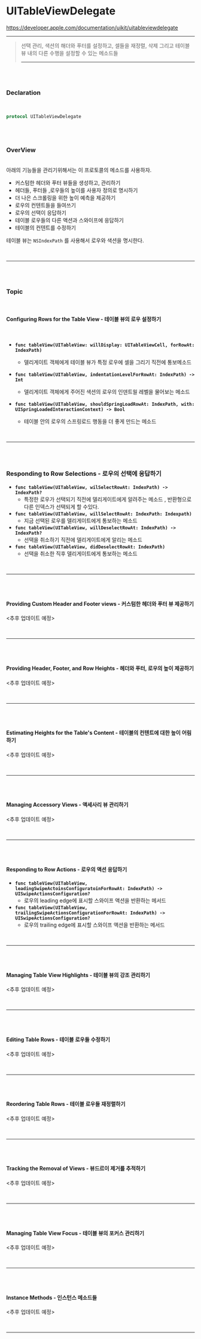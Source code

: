 

# UITableViewDelegate

https://developer.apple.com/documentation/uikit/uitableviewdelegate

---

> 선택 관리, 색션의 해더와 푸터를 설정하고, 셀들을 재정렬, 삭제 그리고 테이블 뷰 내의 다른 수행을 설정할 수 있는 메소드들
>
> ---

<br>

<br>

### Declaration

<br>

```swift
protocol UITableViewDelegate
```

<br><br>

### OverView

<br>아래의 기능들을 관리기위해서는 이 프로토콜의 메소드를 사용하자.

- 커스텀한 헤더와 푸터 뷰들을 생성하고, 관리하기
- 헤더들, 푸터들 ,로우들의 높이를 사용자 정의로 명시하기
- 더 나은 스크롤링을 위한 높이 예측을 제공하기
- 로우의 컨텐트들을 들여쓰기
- 로우의 선택이 응답하기
- 테이블 로우들의 다른 액션과 스와이프에 응답하기
- 테이블의 컨텐트를 수정하기



테이블 뷰는 `NSIndexPath`  를 사용해서 로우와 색션을 명시한다. 

<br>

---

<br><br>

### Topic

<br>

#### Configuring Rows for the Table View - 테이블 뷰의 로우 설정하기

<br>

- **`func tableView(UITableView: willDisplay: UITableViewCell, forRowAt: IndexPath)`**

  - 델리게이트 객체에게 테이블 뷰가 특정 로우에 셀을 그리기 직전에 통보메소드

- **`func tableView(UITableView, indentationLevelForRowAt: IndexPath) -> Int`**

  - 델리게이트 객체에게 주어진 색션의 로우의 인덴트읠 레벨을 물어보는 메소드

- **`func tableView(UITableView, shouldSpringLoadRowAt: IndexPath, with: UISpringLoadedInteractionContext) -> Bool`**

  - 테이블 안의 로우의 스프링로드 행동을 더 좋게 만드는 메소드

    <br>

---

<br>

<br>

### Responding to Row Selections - 로우의 선택에 응답하기

- **`func tableView(UITableView, wilSelectRowAt: IndexPath) -> IndexPath?`**
  - 특정한 로우가 선택되기 직전에 델리게이트에게 알려주는 메소드 , 반환형으로 다른 인덱스가 선택되게 할 수있다.
- **`func tableView(UITableView, willSelectRowAt: IndexPath: Indexpath)`**
  - 지금 선택된 로우를 델리게이트에게 통보하는 메소드
- **`func tableView(UITableView, willDeselectRowAt: IndexPath) -> IndexPath?`**
  - 선택을 취소하기 직전에 델리게이트에게 알리는 메소드
- **`func tableView(UITableView, didDeselectRowAt: IndexPath)`**
  - 선택을 취소한 직후 델리게이트에게 통보하는 메소드

<br>

---

<br><br>

#### Providing Custom Header and Footer views - 커스텀한 헤더와 푸터 뷰 제공하기



<추후 업데이트 예정>

<br>

---

<br><br>

#### Providing Header, Footer, and Row Heights - 헤더와 푸터, 로우의 높이 제공하기

<추후 업데이트 예정>

<br>

------



<br><br>

#### Estimating Heights for the Table's Content - 테이블의 컨텐트에 대한 높이 어림하기

<추후 업데이트 예정>

<br>

------

<br><br>

#### Managing Accessory Views - 액세사리 뷰 관리하기

<추후 업데이트 예정>

<br>

------

<br><br>

#### Responding to Row Actions - 로우의 액션 응답하기

- **`func tableView(UITableView, leadingSwipeActoinsConfiguratoinForRowAt: IndexPath) -> UISwipeActionsConfiguration?`**
  - 로우의 leading edge에 표시할 스와이프 액션을 반환하는 메서드
- **`func tableView(UITableView, trailingSwipeActionsConfigurationForRowAt: IndexPath) -> UISwipeActionsConfiguration?`**
  - 로우의 trailing edge에 표시할 스와이프 액션을 반환하는 메서드

<br>

------

<br><br>

####  Managing Table View Highlights - 테이블 뷰의 강조 관리하기

<추후 업데이트 예정>

<br>

------

<br><br>

####  Editing Table Rows - 테이블 로우들 수정하기

<추후 업데이트 예정>

<br>

------

<br><br>

####  Reordering Table Rows - 테이블 로우들 재정렬하기

<추후 업데이트 예정>

<br>

------

<br><br>

####  Tracking the Removal of Views - 뷰드르이 제거를 추적하기

<추후 업데이트 예정>

<br>

------

<br><br>

#### Managing Table View Focus - 테이블 뷰의 포커스 관리하기

<추후 업데이트 예정>

<br>

------

<br><br>

#### Instance Methods - 인스턴스 메소드들

<추후 업데이트 예정>

<br>

------

